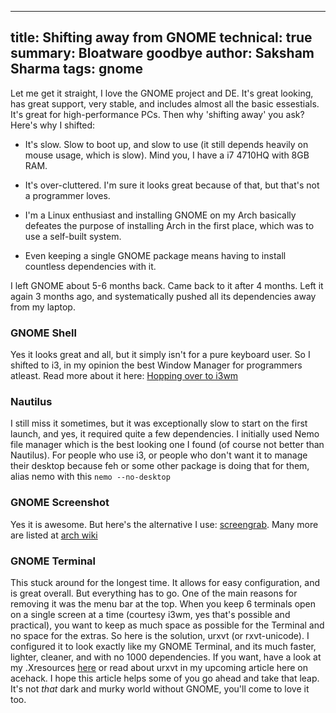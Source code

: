 -------
title: Shifting away from GNOME
technical: true
summary: Bloatware goodbye
author: Saksham Sharma
tags: gnome
-------

Let me get it straight, I love the GNOME project and DE. It's great looking, has great support, very stable, and includes almost all the basic essestials. It's great for high-performance PCs. Then why 'shifting away' you ask? Here's why I shifted:

* It's slow. Slow to boot up, and slow to use (it still depends heavily on mouse usage, which is slow). Mind you, I have a i7 4710HQ with 8GB RAM.

* It's over-cluttered. I'm sure it looks great because of that, but that's not a programmer loves.

* I'm a Linux enthusiast and installing GNOME on my Arch basically defeates the purpose of installing Arch in the first place, which was to use a self-built system.

* Even keeping a single GNOME package means having to install countless dependencies with it.

I left GNOME about 5-6 months back. Came back to it after 4 months. Left it again 3 months ago, and systematically pushed all its dependencies away from my laptop.

### GNOME Shell

Yes it looks great and all, but it simply isn't for a pure keyboard user. So I shifted to i3, in my opinion the best Window Manager for programmers atleast. Read more about it here: [Hopping over to i3wm](http://acehack.org/technical?aname=i3)

### Nautilus

I still miss it sometimes, but it was exceptionally slow to start on the first launch, and yes, it required quite a few dependencies. I initially used Nemo file manager which is the best looking one I found (of course not better than Nautilus). For people who use i3, or people who don't want it to manage their desktop because feh or some other package is doing that for them, alias nemo with this `nemo --no-desktop`

### GNOME Screenshot

Yes it is awesome. But here's the alternative I use: [screengrab](http://screengrab.doomer.org/). Many more are listed at [arch wiki](https://wiki.archlinux.org/index.php/Taking_a_screenshot)


### GNOME Terminal

This stuck around for the longest time. It allows for easy configuration, and is great overall. But everything has to go. One of the main reasons for removing it was the menu bar at the top. When you keep 6 terminals open on a single screen at a time (courtesy i3wm, yes that's possible and practical), you want to keep as much space as possible for the Terminal and no space for the extras. So here is the solution, urxvt (or rxvt-unicode). I configured it to look exactly like my GNOME Terminal, and its much faster, lighter, cleaner, and with no 1000 dependencies. If you want, have a look at my .Xresources [here](https://github.com/sakshamsharma/my-rc-files/blob/master/.Xresources) or read about urxvt in my upcoming article here on acehack.
I hope this article helps some of you go ahead and take that leap. It's not *that* dark and murky world without GNOME, you'll come to love it too.
